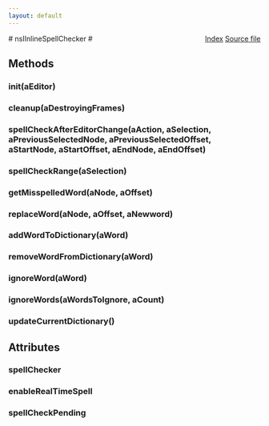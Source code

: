 ```yaml
---
layout: default
---
```

<div class='links' style='float:right'><a href="../index.html">Index</a>
<a href="http://dxr.mozilla.org/mozilla-central/source/editor/txtsvc/nsIInlineSpellChecker.idl">Source file</a>
</div>
# nsIInlineSpellChecker #

## Methods ##

### init(aEditor) ###

### cleanup(aDestroyingFrames) ###

### spellCheckAfterEditorChange(aAction, aSelection, aPreviousSelectedNode, aPreviousSelectedOffset, aStartNode, aStartOffset, aEndNode, aEndOffset) ###

### spellCheckRange(aSelection) ###

### getMisspelledWord(aNode, aOffset) ###

### replaceWord(aNode, aOffset, aNewword) ###

### addWordToDictionary(aWord) ###

### removeWordFromDictionary(aWord) ###

### ignoreWord(aWord) ###

### ignoreWords(aWordsToIgnore, aCount) ###

### updateCurrentDictionary() ###

## Attributes ##

### spellChecker ###

### enableRealTimeSpell ###

### spellCheckPending ###
